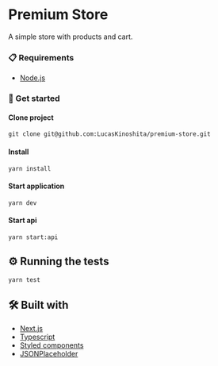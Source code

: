 # Premium Store

A simple store with products and cart.

### 📋 Requirements

- [Node.js](https://nodejs.org/)

### 🔧 Get started

#### Clone project
```
git clone git@github.com:LucasKinoshita/premium-store.git
```

#### Install
```
yarn install
```

#### Start application
```
yarn dev
```

#### Start api
```
yarn start:api
```

## ⚙️ Running the tests

```
yarn test
```

## 🛠 Built with

* [Next.js](https://nextjs.org/)
* [Typescript](https://www.typescriptlang.org/)
* [Styled components](https://styled-components.com/)
* [JSONPlaceholder](https://jsonplaceholder.typicode.com/)
